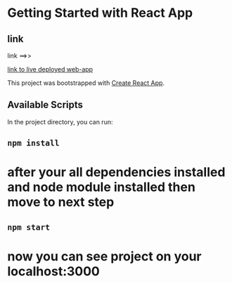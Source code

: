 # Getting Started with React App
## link
<p>link  ==>></p> <a href="https://pankajsahu19056.github.io/faculty-dashboard/">link to live deployed web-app</a>

This project was bootstrapped with [Create React App](https://github.com/facebook/create-react-app).

## Available Scripts

In the project directory, you can run:

## `npm install`
# after your all dependencies installed and node module installed then move to next step 
## `npm start`
# now you can see project on your localhost:3000
